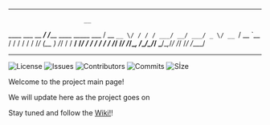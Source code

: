***
                         __                          
   ____ ___  __  _______/ /_________  ____ _____ ___ 
  / __ `__ \/ / / / ___/ __/ ___/ _ \/ __ `/ __ `__ \
 / / / / / / /_/ (__  ) /_/ /  /  __/ /_/ / / / / / /
/_/ /_/ /_/\__, /____/\__/_/   \___/\__,_/_/ /_/ /_/ 
          /____/                                     


***
![License](https://img.shields.io/github/license/akarakoc/SWE574) ![Issues](https://img.shields.io/github/issues/akarakoc/SWE574) ![Contributors](https://img.shields.io/github/contributors/akarakoc/SWE574) ![Commits](https://img.shields.io/github/commit-activity/y/akarakoc/SWE574) ![Sİze](https://img.shields.io/github/languages/code-size/akarakoc/SWE574)

Welcome to the project main page!

We will update here as the project goes on

Stay tuned and follow the [Wiki!](https://github.com/akarakoc/SWE574/wiki)! 
 
